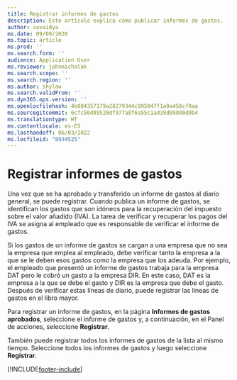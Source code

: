 ```yaml
---
title: Registrar informes de gastos
description: Este artículo explica cómo publicar informes de gastos.
author: suvaidya
ms.date: 09/09/2020
ms.topic: article
ms.prod: ''
ms.search.form: ''
audience: Application User
ms.reviewer: johnmichalak
ms.search.scope: ''
ms.search.region: ''
ms.author: shylaw
ms.search.validFrom: ''
ms.dyn365.ops.version: ''
ms.openlocfilehash: 4b084357179a28279344c995047f1a0a458cf9aa
ms.sourcegitcommit: 6cfc50d89528df977a8f6a55c1ad39d99800d9b4
ms.translationtype: HT
ms.contentlocale: es-ES
ms.lasthandoff: 06/03/2022
ms.locfileid: "8934525"
---
```

# <a name="post-expense-reports"></a>Registrar informes de gastos

Una vez que se ha aprobado y transferido un informe de gastos al diario general, se puede registrar. Cuando publica un informe de gastos, se identifican los gastos que son idóneos para la recuperación del impuesto sobre el valor añadido (IVA). La tarea de verificar y recuperar los pagos del IVA se asigna al empleado que es responsable de verificar el informe de gastos.

Si los gastos de un informe de gastos se cargan a una empresa que no sea la empresa que emplea al empleado, debe verificar tanto la empresa a la que se le deben esos gastos como la empresa que los adeuda. Por ejemplo, el empleado que presentó un informe de gastos trabaja para la empresa DAT pero le cobró un gasto a la empresa DIR. En este caso, DAT es la empresa a la que se debe el gasto y DIR es la empresa que debe el gasto. Después de verificar estas líneas de diario, puede registrar las líneas de gastos en el libro mayor.

Para registrar un informe de gastos, en la página **Informes de gastos aprobados**, seleccione el informe de gastos y, a continuación, en el Panel de acciones, seleccione **Registrar**.

También puede registrar todos los informes de gastos de la lista al mismo tiempo. Seleccione todos los informes de gastos y luego seleccione **Registrar**.


[!INCLUDE[footer-include](../includes/footer-banner.md)]